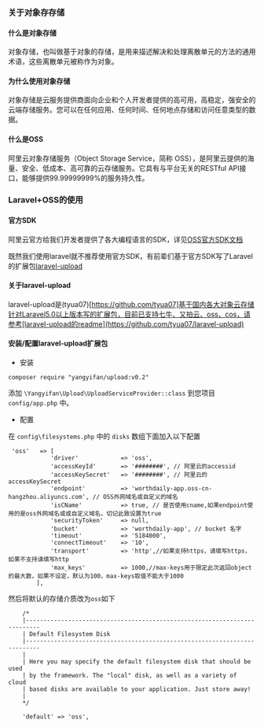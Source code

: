 ### 关于对象存存储

#### 什么是对象存储

对象存储，也叫做基于对象的存储，是用来描述解决和处理离散单元的方法的通用术语，这些离散单元被称作为对象。

#### 为什么使用对象存储

对象存储是云服务提供商面向企业和个人开发者提供的高可用，高稳定，强安全的云端存储服务。您可以在任何应用、任何时间、任何地点存储和访问任意类型的数据。


#### 什么是OSS

阿里云对象存储服务（Object Storage Service，简称 OSS），是阿里云提供的海量、安全、低成本、高可靠的云存储服务。它具有与平台无关的RESTful API接口，能够提供99.99999999%的服务持久性。


### Laravel+OSS的使用

#### 官方SDK

阿里云官方给我们开发者提供了各大编程语言的SDK，详见[OSS官方SDK文档](https://help.aliyun.com/document_detail/52834.html?spm=5176.doc32099.6.664.06yR3F)

既然我们使用laravel就不推荐使用官方SDK，有前辈们基于官方SDK写了Laravel的扩展包[laravel-upload](https://github.com/tyua07/laravel-upload)

#### 关于laravel-upload

laravel-upload是(tyua07)[https://github.com/tyua07]基于国内各大对象云存储针对Laravel5.0以上版本写的扩展包，目前已支持七牛、又拍云、oss、cos，请参考[laravel-upload的readme](https://github.com/tyua07/laravel-upload)

#### 安装/配置laravel-upload扩展包

- 安装
```
composer require "yangyifan/upload:v0.2"
```

添加 `\Yangyifan\Upload\UploadServiceProvider::class` 到您项目 `config/app.php` 中。

- 配置

在 `config\filesystems.php` 中的 `disks` 数组下面加入以下配置
```
 'oss'   => [
            'driver'            => 'oss',
            'accessKeyId'       => '########', // 阿里云的accessid
            'accessKeySecret'   => '########', // 阿里云的accessKeySecret
            'endpoint'          => 'worthdaily-app.oss-cn-hangzhou.aliyuncs.com', // OSS外网域名或自定义的域名
            'isCName'           => true, // 是否使用cname,如果endpoint使用的是oss外网域名或或自定义域名，切记此致设置为true
            'securityToken'     => null,
            'bucket'            => 'worthdaily-app', // bucket 名字
            'timeout'           => '5184000',
            'connectTimeout'    => '10',
            'transport'         => 'http',//如果支持https，请填写https，如果不支持请填写http
            'max_keys'          => 1000,//max-keys用于限定此次返回object的最大数，如果不设定，默认为100，max-keys取值不能大于1000
        ],
```

然后将默认的存储介质改为`oss`如下
```
    /*
    |--------------------------------------------------------------------------
    | Default Filesystem Disk
    |--------------------------------------------------------------------------
    |
    | Here you may specify the default filesystem disk that should be used
    | by the framework. The "local" disk, as well as a variety of cloud
    | based disks are available to your application. Just store away!
    |
    */

    'default' => 'oss',
```